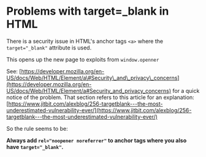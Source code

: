 # Problems with target=\_blank in HTML

There is a security issue in HTML's anchor tags `<a>` where the `target="_blank"` attribute is used.

This opens up the new page to exploits from `window.openner`

See: [https://developer.mozilla.org/en-US/docs/Web/HTML/Element/a\#Security\_and\_privacy\_concerns](https://developer.mozilla.org/en-US/docs/Web/HTML/Element/a#Security_and_privacy_concerns) for a quick notice of the problem. That section refers to this article for an explanation: [https://www.jitbit.com/alexblog/256-targetblank---the-most-underestimated-vulnerability-ever/](https://www.jitbit.com/alexblog/256-targetblank---the-most-underestimated-vulnerability-ever/)

So the rule seems to be:

**Always add `rel="noopener noreferrer"` to anchor tags where you also have `target="_blank"`.** 



